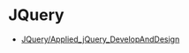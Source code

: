 # JQuery

  * [JQuery/Applied_jQuery_DevelopAndDesign](JQuery/Applied_jQuery_DevelopAndDesign.html)


